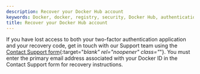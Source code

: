 ```yaml
---
description: Recover your Docker Hub account
keywords: Docker, docker, registry, security, Docker Hub, authentication, two-factor authentication
title: Recover your Docker Hub account
---
```



If you have lost access to both your two-factor authentication application and
your recovery code, get in touch with our Support team using the [Contact Support form](https://hub.docker.com/support/contact/?category=2fa-lockout){:target="_blank" rel="noopener" class="_"}. You must enter the primary email address associated with your Docker ID in the Contact Support form for recovery instructions.
